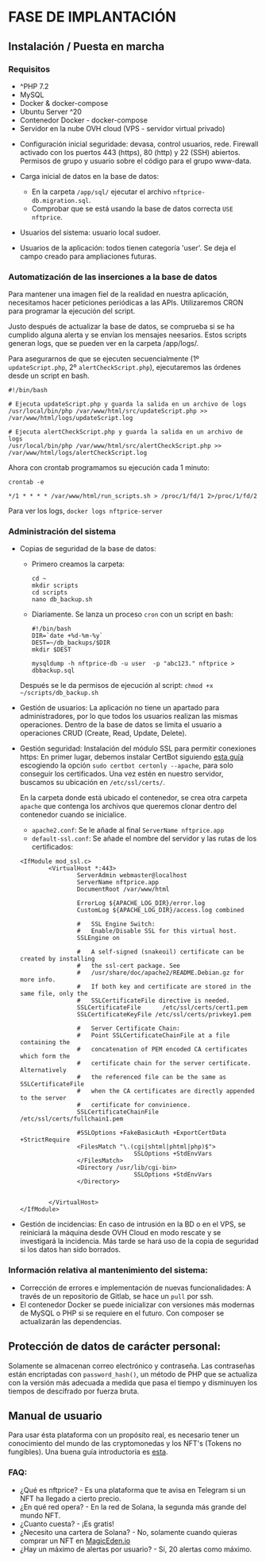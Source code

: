# FASE DE IMPLANTACIÓN

## Instalación / Puesta en marcha

### Requisitos

- ^PHP 7.2
- MySQL
- Docker & docker-compose
- Ubuntu Server ^20
- Contenedor Docker - docker-compose
- Servidor en la nube OVH cloud (VPS - servidor virtual privado)

* Configuración inicial seguridade: devasa, control usuarios, rede.
Firewall activado con los puertos 443 (https), 80 (http) y 22 (SSH) abiertos.
Permisos de grupo y usuario sobre el código para el grupo www-data. 

* Carga inicial de datos en la base de datos:
    - En la carpeta `/app/sql/` ejecutar el archivo `nftprice-db.migration.sql`.
    - Comprobar que se está usando la base de datos correcta `USE nftprice`. 

* Usuarios del sistema: usuario local sudoer.
* Usuarios de la aplicación: todos tienen categoría 'user'. Se deja el campo creado para ampliaciones futuras.

### Automatización de las inserciones a la base de datos

Para mantener una imagen fiel de la realidad en nuestra aplicación, necesitamos hacer peticiones periódicas a las APIs.
Utilizaremos CRON para programar la ejecución del script.

Justo después de actualizar la base de datos, se comprueba si se ha cumplido alguna alerta y se envían los mensajes neesarios.
Estos scripts generan logs, que se pueden ver en la carpeta /app/logs/.

Para asegurarnos de que se ejecuten secuencialmente (1º `updateScript.php`, 2º `alertCheckScript.php`), ejecutaremos las órdenes desde un script en bash.
```
#!/bin/bash

# Ejecuta updateScript.php y guarda la salida en un archivo de logs
/usr/local/bin/php /var/www/html/src/updateScript.php >> /var/www/html/logs/updateScript.log

# Ejecuta alertCheckScript.php y guarda la salida en un archivo de logs
/usr/local/bin/php /var/www/html/src/alertCheckScript.php >> /var/www/html/logs/alertCheckScript.log

```
Ahora con crontab programamos su ejecución cada 1 minuto:

`crontab -e`
```
*/1 * * * * /var/www/html/run_scripts.sh > /proc/1/fd/1 2>/proc/1/fd/2
```
Para ver los logs, `docker logs nftprice-server`



### Administración del sistema

* Copias de seguridad de la base de datos:

    - Primero creamos la carpeta:
        ```
        cd ~
        mkdir scripts
        cd scripts
        nano db_backup.sh
        ```

    - Diariamente. Se lanza un proceso `cron` con un script en bash:
        ```
        #!/bin/bash
        DIR=`date +%d-%m-%y`
        DEST=~/db_backups/$DIR
        mkdir $DEST

        mysqldump -h nftprice-db -u user  -p "abc123." nftprice > dbbackup.sql
        ```
    Después se le da permisos de ejecución al script: `chmod +x ~/scripts/db_backup.sh`
* Gestión de usuarios: La aplicación no tiene un apartado para administradores, por lo que todos los usuarios realizan las mismas operaciones. Dentro de la base de datos se limita el usuario a operaciones CRUD (Create, Read, Update, Delete).

* Gestión seguridad: Instalación del módulo SSL para permitir conexiones https:
En primer lugar, debemos instalar CertBot siguiendo [esta guía](https://certbot.eff.org/instructions?ws=apache&os=ubuntufocal) escogiendo la opción `sudo certbot certonly --apache`, para solo conseguir los certificados.
Una vez estén en nuestro servidor, buscamos su ubicación en `/etc/ssl/certs/`.


    En la carpeta donde está ubicado el contenedor, se crea otra carpeta `apache` que contenga los archivos que queremos clonar dentro del contenedor cuando se inicialice. 

    * `apache2.conf`: Se le añade al final `ServerName nftprice.app`
    * `default-ssl.conf`: Se añade el nombre del servidor y las rutas de los certificados:

    ```
    <IfModule mod_ssl.c>
            <VirtualHost *:443>
                    ServerAdmin webmaster@localhost
                    ServerName nftprice.app
                    DocumentRoot /var/www/html

                    ErrorLog ${APACHE_LOG_DIR}/error.log
                    CustomLog ${APACHE_LOG_DIR}/access.log combined

                    #   SSL Engine Switch:
                    #   Enable/Disable SSL for this virtual host.
                    SSLEngine on

                    #   A self-signed (snakeoil) certificate can be created by installing
                    #   the ssl-cert package. See
                    #   /usr/share/doc/apache2/README.Debian.gz for more info.
                    #   If both key and certificate are stored in the same file, only the
                    #   SSLCertificateFile directive is needed.
                    SSLCertificateFile      /etc/ssl/certs/cert1.pem
                    SSLCertificateKeyFile /etc/ssl/certs/privkey1.pem

                    #   Server Certificate Chain:
                    #   Point SSLCertificateChainFile at a file containing the
                    #   concatenation of PEM encoded CA certificates which form the
                    #   certificate chain for the server certificate. Alternatively
                    #   the referenced file can be the same as SSLCertificateFile
                    #   when the CA certificates are directly appended to the server
                    #   certificate for convinience.
                    SSLCertificateChainFile /etc/ssl/certs/fullchain1.pem

                    #SSLOptions +FakeBasicAuth +ExportCertData +StrictRequire
                    <FilesMatch "\.(cgi|shtml|phtml|php)$">
                                    SSLOptions +StdEnvVars
                    </FilesMatch>
                    <Directory /usr/lib/cgi-bin>
                                    SSLOptions +StdEnvVars
                    </Directory>


            </VirtualHost>
    </IfModule>
    ```

* Gestión de incidencias: En caso de intrusión en la BD o en el VPS, se reiniciará la máquina desde OVH Cloud en modo rescate y se investigará la incidencia. Más tarde se hará uso de la copia de seguridad si los datos han sido borrados. 

### Información relativa al mantenimiento del sistema: 

* Corrección de errores e implementación de nuevas funcionalidades: A través de un repositorio de Gitlab, se hace un `pull` por ssh.
* El contenedor Docker se puede inicializar con versiones más modernas de MySQL o PHP si se requiere en el futuro. Con composer se actualizarán las dependencias.

## Protección de datos de carácter personal:

Solamente se almacenan correo electrónico y contraseña. Las contraseñas están encriptadas con `password_hash()`, un método de PHP que se actualiza con la versión más adecuada a medida que pasa el tiempo y disminuyen los tiempos de descifrado por fuerza bruta.


## Manual de usuario

Para usar ésta plataforma con un propósito real, es necesario tener un conocimiento del mundo de las cryptomonedas y los NFT's (Tokens no fungibles). Una buena guía introductoria es [esta](https://www.socios.com/es-es/como-y-donde-comprar-nfts/).

### FAQ:

* ¿Qué es nftprice? - Es una plataforma que te avisa en Telegram si un NFT ha llegado a cierto precio.
* ¿En qué red opera? - En la red de Solana, la segunda más grande del mundo NFT.
* ¿Cuanto cuesta? - ¡Es gratis!
* ¿Necesito una cartera de Solana? - No, solamente cuando quieras comprar un NFT en [MagicEden.io](MagicEden.io)
* ¿Hay un máximo de alertas por usuario? - Sí, 20 alertas como máximo.